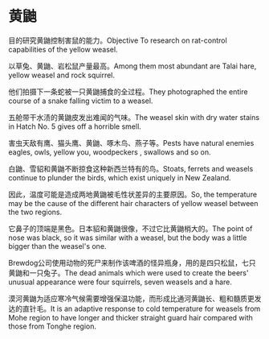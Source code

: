 # 黄鼬

<p><span class="chinese">目的研究黄鼬控制害鼠的能力。</span><span class="english">Objective To research on rat-control capabilities of the yellow weasel.</span></p>

<p><span class="chinese">以草兔、黄鼬、岩松鼠产量最高。</span><span class="english">Among them most abundant are Talai hare, yellow weasel and rock squirrel.</span></p>

<p><span class="chinese">他们拍摄下一条蛇被一只黄鼬捕食的全过程。</span><span class="english">They photographed the entire course of a snake falling victim to a weasel.</span></p>

<p><span class="chinese">五舱带干水渍的黄鼬皮发出难闻的气味。</span><span class="english">The weasel skin with dry water stains in Hatch No. 5 gives off a horrible smell.</span></p>

<p><span class="chinese">害虫天敌有鹰、猫头鹰、黄鼬、啄木鸟、燕子等。</span><span class="english">Pests have natural enemies eagles, owls, yellow you, woodpeckers , swallows and so on.</span></p>

<p><span class="chinese">白鼬、雪貂和黄鼬不断掠食这种新西兰特有的鸟。</span><span class="english">Stoats, ferrets and weasels continue to plunder the birds, which exist uniquely in New Zealand.</span></p>

<p><span class="chinese">因此，温度可能是造成两地黄鼬被毛性状差异的主要原因。</span><span class="english">So, the temperature may be the cause of the different hair characters of yellow weasel between the two regions.</span></p>

<p><span class="chinese">它鼻子的顶端是黑色。日本貂和黄鼬很像，不过它比黄鼬梢大的。</span><span class="english">The point of nose was black, so it was similar with a weasel, but the body was a little bigger than the weasel's one.</span></p>

<p><span class="chinese">Brewdog公司使用动物的死尸来制作该啤酒的怪异瓶身，用的是四只松鼠，七只黄鼬和一只兔子。</span><span class="english">The dead animals which were used to create the beers' unusual appearance were four squirrels, seven weasels and a hare.</span></p>

<p><span class="chinese">漠河黄鼬为适应寒冷气候需要增强保温功能，而形成比通河黄鼬长、粗和髓质更发达的直针毛。</span><span class="english">It is an adaptive response to cold temperature for weasels from Mohe region to have longer and thicker straight guard hair compared with those from Tonghe region.</span></p>

